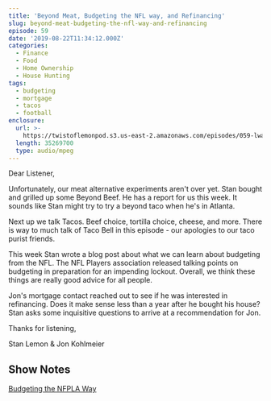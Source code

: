 ```yaml
---
title: 'Beyond Meat, Budgeting the NFL way, and Refinancing'
slug: beyond-meat-budgeting-the-nfl-way-and-refinancing
episode: 59
date: '2019-08-22T11:34:12.000Z'
categories:
  - Finance
  - Food
  - Home Ownership
  - House Hunting
tags:
  - budgeting
  - mortgage
  - tacos
  - football
enclosure:
  url: >-
    https://twistoflemonpod.s3.us-east-2.amazonaws.com/episodes/059-lwatol-20190822.mp3
  length: 35269700
  type: audio/mpeg
---
```


Dear Listener,

Unfortunately, our meat alternative experiments aren't over yet. Stan bought and grilled up some Beyond Beef. He has a report for us this week. It sounds like Stan might try to try a beyond taco when he's in Atlanta.

Next up we talk Tacos. Beef choice, tortilla choice, cheese, and more. There is way to much talk of Taco Bell in this episode - our apologies to our taco purist friends.

This week Stan wrote a blog post about what we can learn about budgeting from the NFL. The NFL Players association released talking points on budgeting in preparation for an impending lockout. Overall, we think these things are really good advice for all people.

Jon's mortgage contact reached out to see if he was interested in refinancing. Does it make sense less than a year after he bought his house? Stan asks some inquisitive questions to arrive at a recommendation for Jon.

Thanks for listening,

Stan Lemon & Jon Kohlmeier

## Show Notes

[Budgeting the NFPLA Way](https://stanlemon.com/2019/08/17/budgeting-the-nfpla-way/)
